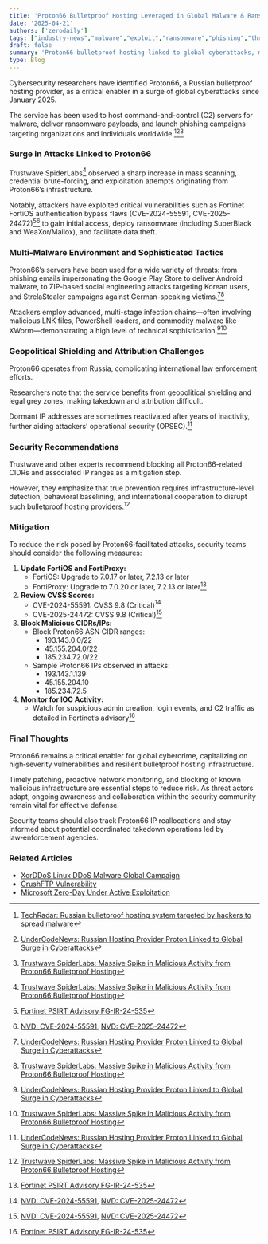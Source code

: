 ```yaml
---
title: 'Proton66 Bulletproof Hosting Leveraged in Global Malware & Ransomware Wave (CVE‑2024‑55591, CVE‑2025‑24472)'
date: '2025-04-21'
authors: ['zerodaily']
tags: ["industry-news","malware","exploit","ransomware","phishing","threat‑intelligence", "botnet"]
draft: false
summary: 'Proton66 bulletproof hosting linked to global cyberattacks, malware, ransomware, and phishing campaigns targeting organizations worldwide.'
type: Blog
---
```


Cybersecurity researchers have identified Proton66, a Russian bulletproof hosting provider, as a critical enabler in a surge of global cyberattacks since January 2025.

The service has been used to host command-and-control (C2) servers for malware, deliver ransomware payloads, and launch phishing campaigns targeting organizations and individuals worldwide.[^1][^2][^3]

### Surge in Attacks Linked to Proton66

Trustwave SpiderLabs[^3] observed a sharp increase in mass scanning, credential brute-forcing, and exploitation attempts originating from Proton66’s infrastructure.

Notably, attackers have exploited critical vulnerabilities such as Fortinet FortiOS authentication bypass flaws (CVE-2024-55591, CVE-2025-24472)[^4][^5] to gain initial access, deploy ransomware (including SuperBlack and WeaXor/Mallox), and facilitate data theft.

### Multi-Malware Environment and Sophisticated Tactics

Proton66’s servers have been used for a wide variety of threats: from phishing emails impersonating the Google Play Store to deliver Android malware, to ZIP-based social engineering attacks targeting Korean users, and StrelaStealer campaigns against German-speaking victims.[^2][^3]

Attackers employ advanced, multi-stage infection chains—often involving malicious LNK files, PowerShell loaders, and commodity malware like XWorm—demonstrating a high level of technical sophistication.[^2][^3]

### Geopolitical Shielding and Attribution Challenges

Proton66 operates from Russia, complicating international law enforcement efforts.

Researchers note that the service benefits from geopolitical shielding and legal grey zones, making takedown and attribution difficult.

Dormant IP addresses are sometimes reactivated after years of inactivity, further aiding attackers’ operational security (OPSEC).[^2]

### Security Recommendations

Trustwave and other experts recommend blocking all Proton66-related CIDRs and associated IP ranges as a mitigation step.

However, they emphasize that true prevention requires infrastructure-level detection, behavioral baselining, and international cooperation to disrupt such bulletproof hosting providers.[^3]

### Mitigation

To reduce the risk posed by Proton66‑facilitated attacks, security teams should consider the following measures:

1. **Update FortiOS and FortiProxy:**
   - FortiOS: Upgrade to 7.0.17 or later, 7.2.13 or later
   - FortiProxy: Upgrade to 7.0.20 or later, 7.2.13 or later[^4]
2. **Review CVSS Scores:**
   - CVE-2024-55591: CVSS 9.8 (Critical)[^5]
   - CVE-2025-24472: CVSS 9.8 (Critical)[^5]
3. **Block Malicious CIDRs/IPs:**
   - Block Proton66 ASN CIDR ranges:
     - 193.143.0.0/22
     - 45.155.204.0/22
     - 185.234.72.0/22
   - Sample Proton66 IPs observed in attacks:
     - 193.143.1.139
     - 45.155.204.10
     - 185.234.72.5
4. **Monitor for IOC Activity:**
   - Watch for suspicious admin creation, login events, and C2 traffic as detailed in Fortinet’s advisory[^4]

### Final Thoughts

Proton66 remains a critical enabler for global cybercrime, capitalizing on high‑severity vulnerabilities and resilient bulletproof hosting infrastructure.

Timely patching, proactive network monitoring, and blocking of known malicious infrastructure are essential steps to reduce risk. As threat actors adapt, ongoing awareness and collaboration within the security community remain vital for effective defense.

Security teams should also track Proton66 IP reallocations and stay informed about potential coordinated takedown operations led by law‑enforcement agencies.

### Related Articles

- [XorDDoS Linux DDoS Malware Global Campaign](/blog/2025-04-18-xorddos-linux-ddos-malware-global-campaign)
- [CrushFTP Vulnerability](/blog/2025-04-13-crushftp-vulnerability)
- [Microsoft Zero-Day Under Active Exploitation](/blog/2025-04-08-microsoft-zero-day)

[^1]: [TechRadar: Russian bulletproof hosting system targeted by hackers to spread malware](https://www.techradar.com/pro/security/russian-bulletproof-hosting-system-targeted-by-hackers-to-spread-malware)
[^2]: [UnderCodeNews: Russian Hosting Provider Proton Linked to Global Surge in Cyberattacks](https://undercodenews.com/russian-hosting-provider-proton-linked-to-global-surge-in-cyberattacks/)
[^3]: [Trustwave SpiderLabs: Massive Spike in Malicious Activity from Proton66 Bulletproof Hosting](https://www.trustwave.com/en-us/resources/blogs/spiderlabs-blog/massive-spike-in-malicious-activity-from-proton66-bulletproof-hosting/)
[^4]: [Fortinet PSIRT Advisory FG-IR-24-535](https://fortiguard.fortinet.com/psirt/FG-IR-24-535)
[^5]: [NVD: CVE-2024-55591](https://nvd.nist.gov/vuln/detail/CVE-2024-55591), [NVD: CVE-2025-24472](https://nvd.nist.gov/vuln/detail/CVE-2025-24472)
